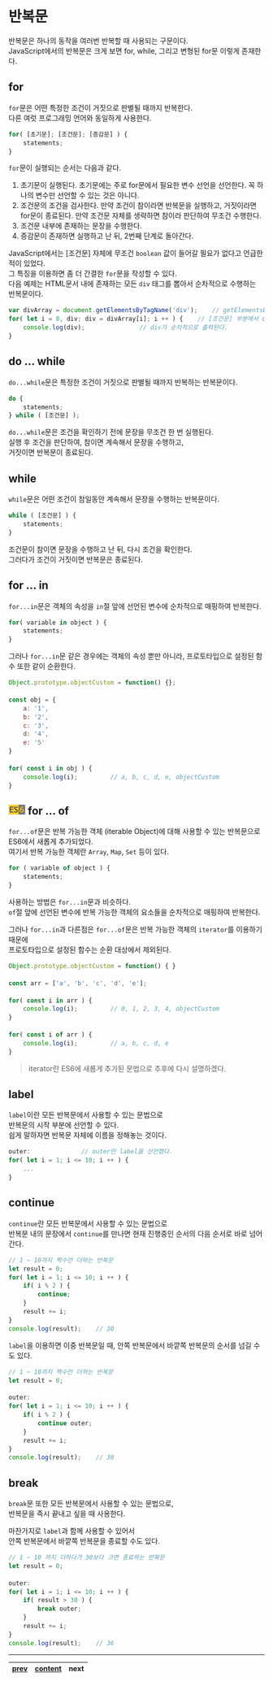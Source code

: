 # 반복문
반복문은 하나의 동작을 여러번 반복할 때 사용되는 구문이다.  
JavaScript에서의 반복문은 크게 보면 for, while, 그리고 변형된 for문 이렇게 존재한다.

## for
`for`문은 어떤 특정한 조건이 거짓으로 판별될 때까지 반복한다.  
다른 여럿 프로그래밍 언어와 동일하게 사용한다.
```js
for( [초기문]; [조건문]; [증감문] ) {
	statements;
}
```
`for`문이 실행되는 순서는 다음과 같다.  
1. 초기문이 실행된다. 초기문에는 주로 for문에서 필요한 변수 선언을 선언한다. 꼭 하나의 변수만 선언할 수 있는 것은 아니다.  
2. 조건문의 조건을 검사한다. 만약 조건이 참이라면 반복문을 실행하고, 거짓이라면 for문이 종료된다. 만약 조건문 자체를 생략하면 참이라 판단하여 무조건 수행한다.  
3. 조건문 내부에 존재하는 문장을 수행한다.  
4. 증감문이 존재하면 실행하고 난 뒤, 2번째 단계로 돌아간다.

JavaScript에서는 [조건문] 자체에 무조건 `boolean` 값이 들어갈 필요가 없다고 언급한 적이 있었다.  
그 특징을 이용하면 좀 더 간결한 `for`문을 작성할 수 있다.  
다음 예제는 HTML문서 내에 존재하는 모든 `div` 태그를 뽑아서 순차적으로 수행하는 반복문이다.
```js
var divArray = document.getElementsByTagName('div');	// getElementsByTagName 함수는 태그 이름으로 DOM을 찾는 함수다.
for( let i = 0, div; div = divArray[i]; i ++ ) {	// [조건문] 부분에서 div 변수에 값을 할당 후 조건으로 판단된다.
	console.log(div);				// div가 순차적으로 출력된다.
}
```

## do ... while
`do...while`문은 특정한 조건이 거짓으로 판별될 때까지 반복하는 반복문이다.
```js
do {
	statements;
} while ( [조건문] );
```
`do...while`문은 조건을 확인하기 전에 문장을 무조건 한 번 실행된다.  
실행 후 조건을 판단하여, 참이면 계속해서 문장을 수행하고,  
거짓이면 반복문이 종료된다.

## while
`while`문은 어떤 조건이 참일동안 계속해서 문장을 수행하는 반복문이다.
```js
while ( [조건문] ) {
	statements;
}
```
조건문이 참이면 문장을 수행하고 난 뒤, 다시 조건을 확인한다.  
그러다가 조건이 거짓이면 반복문은 종료된다.

## for ... in
`for...in`문은 객체의 속성을 `in`절 앞에 선언된 변수에 순차적으로 매핑하여 반복한다.
```js
for( variable in object ) {
	statements;
}
```

그러나 `for...in`문 같은 경우에는 객체의 속성 뿐만 아니라, 프로토타입으로 설정된 함수 또한 같이 순환한다.  
```js
Object.prototype.objectCustom = function() {};

const obj = {
	a: '1',
    b: '2',
    c: '3',
    d: '4',
    e: '5'
}

for( const i in obj ) {
	console.log(i);			// a, b, c, d, e, objectCustom
}
``` 

## <img src="../image/es6.png" height="20" title="ECMAScript6"> for ... of
`for...of`문은 반복 가능한 객체 (iterable Object)에 대해 사용할 수 있는 반복문으로  
ES6에서 새롭게 추가되었다.  
여기서 반복 가능한 객체란 `Array`, `Map`, `Set` 등이 있다.
```js
for ( variable of object ) {
	statements;
}
```
사용하는 방법은 `for...in`문과 비슷하다.  
`of`절 앞에 선언된 변수에 반복 가능한 객체의 요소들을 순차적으로 매핑하여 반복한다.
  
그러나 `for...in`과 다른점은 `for...of`문은 반복 가능한 객체의 `iterator`를 이용하기 때문에  
프로토타입으로 설정된 함수는 순환 대상에서 제외된다.

```js
Object.prototype.objectCustom = function() { }

const arr = ['a', 'b', 'c', 'd', 'e'];

for( const i in arr ) {
	console.log(i);			// 0, 1, 2, 3, 4, objectCustom
}

for( const i of arr ) {
	console.log(i);			// a, b, c, d, e
}
```

> iterator란 ES6에 새롭게 추가된 문법으로 추후에 다시 설명하겠다.

## label
`label`이란 모든 반복문에서 사용할 수 있는 문법으로  
반복문의 시작 부분에 선언할 수 있다.  
쉽게 말하자면 반복문 자체에 이름을 정해놓는 것이다.
```js
outer:				// outer란 label을 선언했다.
for( let i = 1; i <= 10; i ++ ) {
	...
}
```

## continue
`continue`란 모든 반복문에서 사용할 수 있는 문법으로  
반복문 내의 문장에서 `continue`를 만나면 현재 진행중인 순서의 다음 순서로 바로 넘어간다.
```js
// 1 ~ 10까지 짝수만 더하는 반복문
let result = 0;
for( let i = 1; i <= 10; i ++ ) {
	if( i % 2 ) {
		continue;
	}
    result += i;
}
console.log(result);	// 30
```

`label`을 이용하면 이중 반복문일 때, 안쪽 반복문에서 바깥쪽 반복문의 순서를 넘길 수 도 있다.
```js
// 1 ~ 10까지 짝수만 더하는 반복문
let result = 0;

outer:
for( let i = 1; i <= 10; i ++ ) {
	if( i % 2 ) {
		continue outer;
	}
    result += i;
}
console.log(result);	// 30 
```

## break
`break`문 또한 모든 반복문에서 사용할 수 있는 문법으로,  
반복문을 즉시 끝내고 싶을 때 사용한다.  

마찬가지로 `label`과 함께 사용할 수 있어서  
안쪽 반복문에서 바깥쪽 반복문을 종료할 수도 있다.
```js
// 1 ~ 10 까지 더하다가 30보다 크면 종료하는 반복문
let result = 0;

outer:
for( let i = 1; i <= 10; i ++ ) {
	if( result > 30 ) {
		break outer;
	}
    result += i;
}
console.log(result);	// 36
```

---
|[prev](./05-control.ko-KR.md)|[content](./00-contents.ko-KR.md)|next|
|:--:|:--:|:--:|

